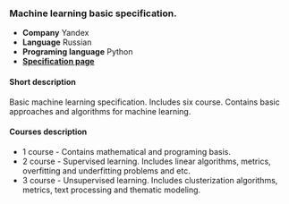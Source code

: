 ### Machine learning basic specification.

 * **Company** Yandex
 * **Language** Russian
 * **Programing language** Python 
 * **[Specification page](https://www.coursera.org/specializations/machine-learning-data-analysis)**

 
#### Short description
Basic machine learning specification. Includes six course. Contains basic approaches and algorithms for machine learning.


#### Courses description

 * 1 course - Contains mathematical and programing basis. 
 * 2 course - Supervised learning. Includes linear algorithms, metrics, overfitting and underfitting problems and etc. 
 * 3 course - Unsupervised learning. Includes clusterization algorithms, metrics, text processing and thematic modeling. 